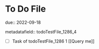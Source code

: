 # To Do File

due:: 2022-09-18

metadatafield:: todoTestFile_1286_4

- [ ] Task of todoTestFile_1286 1 [[Query me]]

